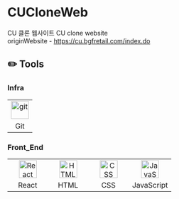 # CUCloneWeb
CU 클론 웹사이트 CU clone website<br>
originWebsite - https://cu.bgfretail.com/index.do

## ✏️ Tools

### Infra
<table>
  <tbody>
    <tr>
      <td>
        <div align="center"><a href="https://git-scm.com/" target="_blank"><img src="https://www.vectorlogo.zone/logos/git-scm/git-scm-icon.svg" alt="git" width="40" height="40"/> </a></div>
      </td>
    </tr>
    <tr>
      <td align = "center">Git</td>
    </tr>
  </tbody>
</table>

### Front_End
<table>
  <tbody>
    <tr>
      <td width="75">
        <div align="center"><a href="https://ko.reactjs.org/" target="_blank"> <img src="https://upload.wikimedia.org/wikipedia/commons/thumb/a/a7/React-icon.svg/200px-React-icon.svg.png" alt="React" width="40" height="40"/> </a></div>  
      </td>
      <td width="75">
        <div align="center"><img src="https://upload.wikimedia.org/wikipedia/commons/thumb/6/61/HTML5_logo_and_wordmark.svg/120px-HTML5_logo_and_wordmark.svg.png" alt="HTML" width="40" height="40"/> </a></div>
      </td>
      <td width="75">
        <div align="center"><img src="https://upload.wikimedia.org/wikipedia/commons/thumb/d/d5/CSS3_logo_and_wordmark.svg/120px-CSS3_logo_and_wordmark.svg.png" alt="CSS" width="40" height="40"/> </a></div>
      </td>
      <td width="75">
        <div align="center"><img src="https://img1.daumcdn.net/thumb/R1280x0/?scode=mtistory2&fname=http%3A%2F%2Fcfile10.uf.tistory.com%2Fimage%2F2149683A58CA6BF31324DD" alt="JavaScript" width="40" height="40"/> </a></div>
      </td>
    </tr>
    <tr>
      <td align = "center">React</td>
      <td align = "center">HTML</td>
      <td align = "center">CSS</td>
      <td align = "center">JavaScript</td>
    </tr>
  </tbody>
</table>

